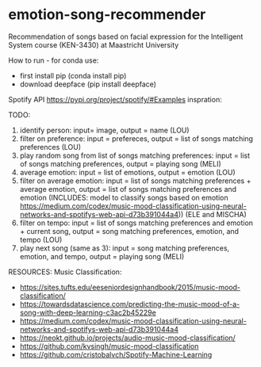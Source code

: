 # emotion-song-recommender
Recommendation of songs based on facial expression for the Intelligent System course (KEN-3430) at Maastricht University

How to run - for conda use: 
- first install pip (conda install pip)
- download deepface (pip install deepface)


Spotify API https://pypi.org/project/spotify/#Examples inspration: 

TODO: 
1) identify person: input= image, output = name (LOU)
2) filter on preference: input = prefereces, output = list of songs matching preferences (LOU)
3) play random song from list of songs matching preferences: input = list of songs matching preferences, output = playing song (MELI)
4) average emotion: input = list of emotions, output = emotion (LOU)
5) filter on average emotion: input = list of songs matching preferences + average emotion, output = list of songs matching preferences and emotion (INCLUDES: model to classify songs based on emotion https://medium.com/codex/music-mood-classification-using-neural-networks-and-spotifys-web-api-d73b391044a4)) (ELE and MISCHA)
6) filter on tempo: input = list of songs matching preferences and emotion + current song, output = song matching preferences, emotion, and tempo (LOU)
7) play next song (same as 3): input = song matching preferences, emotion, and tempo, output = playing song (MELI)


RESOURCES: 
Music Classification:
- https://sites.tufts.edu/eeseniordesignhandbook/2015/music-mood-classification/
- https://towardsdatascience.com/predicting-the-music-mood-of-a-song-with-deep-learning-c3ac2b45229e
- https://medium.com/codex/music-mood-classification-using-neural-networks-and-spotifys-web-api-d73b391044a4
- https://neokt.github.io/projects/audio-music-mood-classification/
- https://github.com/kvsingh/music-mood-classification
- https://github.com/cristobalvch/Spotify-Machine-Learning

